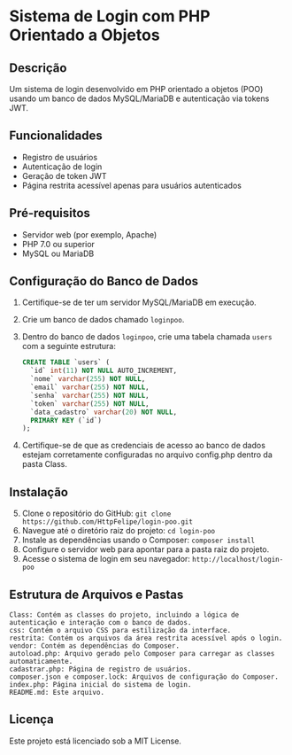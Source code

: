 # Sistema de Login com PHP Orientado a Objetos

## Descrição
Um sistema de login desenvolvido em PHP orientado a objetos (POO) usando um banco de dados MySQL/MariaDB e autenticação via tokens JWT.

## Funcionalidades

- Registro de usuários
- Autenticação de login
- Geração de token JWT
- Página restrita acessível apenas para usuários autenticados

## Pré-requisitos

- Servidor web (por exemplo, Apache)
- PHP 7.0 ou superior
- MySQL ou MariaDB

## Configuração do Banco de Dados

1. Certifique-se de ter um servidor MySQL/MariaDB em execução.
2. Crie um banco de dados chamado `loginpoo`.
3. Dentro do banco de dados `loginpoo`, crie uma tabela chamada `users` com a seguinte estrutura:

   ```sql
   CREATE TABLE `users` (
     `id` int(11) NOT NULL AUTO_INCREMENT,
     `nome` varchar(255) NOT NULL,
     `email` varchar(255) NOT NULL,
     `senha` varchar(255) NOT NULL,
     `token` varchar(255) NOT NULL,
     `data_cadastro` varchar(20) NOT NULL,
     PRIMARY KEY (`id`)
   );
4. Certifique-se de que as credenciais de acesso ao banco de dados estejam corretamente configuradas no arquivo config.php dentro da pasta Class.

## Instalação

5. Clone o repositório do GitHub:
 `git clone https://github.com/HttpFelipe/login-poo.git`
6. Navegue até o diretório raiz do projeto:
 `cd login-poo`
7. Instale as dependências usando o Composer:
`composer install`
8. Configure o servidor web para apontar para a pasta raiz do projeto.
9. Acesse o sistema de login em seu navegador:
`http://localhost/login-poo`

## Estrutura de Arquivos e Pastas

    Class: Contém as classes do projeto, incluindo a lógica de autenticação e interação com o banco de dados.
    css: Contém o arquivo CSS para estilização da interface.
    restrita: Contém os arquivos da área restrita acessível após o login.
    vendor: Contém as dependências do Composer.
    autoload.php: Arquivo gerado pelo Composer para carregar as classes automaticamente.
    cadastrar.php: Página de registro de usuários.
    composer.json e composer.lock: Arquivos de configuração do Composer.
    index.php: Página inicial do sistema de login.
    README.md: Este arquivo.

## Licença
Este projeto está licenciado sob a MIT License.
